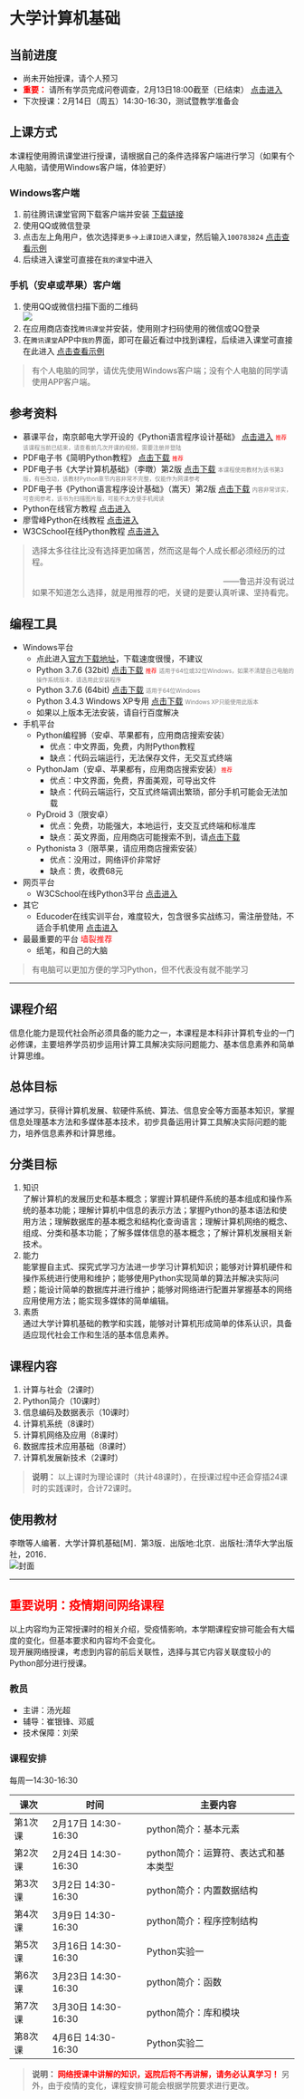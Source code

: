 # 大学计算机基础

## 当前进度
- 尚未开始授课，请个人预习
- <font color=red>**重要：**</font> 请所有学员完成问卷调查，2月13日18:00截至（已结束） [点击进入](https://wj.qq.com/s2/5401513/bb9f/)
- 下次授课：2月14日（周五）14:30-16:30，测试暨教学准备会

## 上课方式
本课程使用腾讯课堂进行授课，请根据自己的条件选择客户端进行学习（如果有个人电脑，请使用Windows客户端，体验更好）
### Windows客户端
1. 前往腾讯课堂官网下载客户端并安装 [下载链接](https://ke.qq.com/download/pcapp.html)
2. 使用QQ或微信登录
3. 点击左上角用户，依次选择`更多`->`上课ID进入课堂`，然后输入`100783824`  [点击查看示例](https://gitee.com/nixius/rb/raw/master/windowsgetin.png)
1. 后续进入课堂可直接在`我的课堂`中进入
### 手机（安卓或苹果）客户端
1. 使用QQ或微信扫描下面的二维码  
   ![](https://gitee.com/nixius/rb/raw/master/QRCode.jpg)  
2. 在应用商店查找`腾讯课堂`并安装，使用刚才扫码使用的微信或QQ登录  
3. 在`腾讯课堂`APP中`我的`界面，即可在最近看过中找到课程，后续进入课堂可直接在此进入 [点击查看示例](https://gitee.com/nixius/rb/raw/master/appmy.jpg)
>有个人电脑的同学，请优先使用Windows客户端；没有个人电脑的同学请使用APP客户端。

## 参考资料
- 慕课平台，南京邮电大学开设的《Python语言程序设计基础》 [点击进入](https://www.icourse163.org/course/NJUPT-1003215002) <font color=red size=1>推荐</font> <font size=1 color=gray>该课程当前已结束，请查看前几次开课的视频，需要注册并登陆</font> 
- PDF电子书《简明Python教程》 [点击下载](https://gitee.com/nixius/rb/raw/master/%E7%AE%80%E6%98%8EPython%E6%95%99%E7%A8%8B.pdf)  <font color=red size=1>推荐</font>
- PDF电子书《大学计算机基础》（李暾）第2版 [点击下载](https://gitee.com/nixius/rb/raw/master/《大学计算机基础》（李暾）第2版.pdf) <font size=1 color=gray>本课程使用教材为该书第3版，有些改动，该教材Python章节内容非常不完整，仅能作为网课参考</font> 
- PDF电子书《Python语言程序设计基础》（嵩天）第2版 [点击下载](https://gitee.com/nixius/rb/raw/master/《Python语言程序设计基础》（嵩天）（第2版）.pdf) <font size=1 color=gray>内容非常详实，可查阅参考，该书为扫描图片版，可能不太方便手机阅读</font> 
- Python在线官方教程 [点击进入](https://docs.python.org/zh-cn/3/tutorial/index.html)
- 廖雪峰Python在线教程 [点击进入](https://www.liaoxuefeng.com/wiki/1016959663602400)
- W3CSchool在线Python教程 [点击进入](https://www.w3cschool.cn/python3/)
> 选择太多往往比没有选择更加痛苦，然而这是每个人成长都必须经历的过程。 <div align=right>——鲁迅并没有说过</div>
> 如果不知道怎么选择，就是用推荐的吧，关键的是要认真听课、坚持看完。
## 编程工具
- Windows平台
  - 点此进入[官方下载地址](https://www.python.org/downloads/)，下载速度很慢，不建议
  - Python 3.7.6 (32bit) [点击下载](https://gitee.com/nixius/rb/raw/master/python-3.7.6.exe) <font color=red size=1>推荐</font> <font size=1 color=gray>适用于64位或32位Windows，如果不清楚自己电脑的操作系统版本，请选用此安装程序</font>
  - Python 3.7.6 (64bit) [点击下载](https://gitee.com/nixius/rb/raw/master/python-3.7.6-amd64.exe) <font size=1 color=gray>适用于64位Windows</font>
  - Python 3.4.3 Windows XP专用 [点击下载](https://gitee.com/nixius/rb/raw/master/python-3.4.3.msi) <font size=1 color=gray>Windows XP只能使用此版本</font>
  - 如果以上版本无法安装，请自行百度解决
- 手机平台
  - Python编程狮（安卓、苹果都有，应用商店搜索安装）
    - 优点：中文界面，免费，内附Python教程
    - 缺点：代码云端运行，无法保存文件，无交互式终端
  - PythonJam（安卓、苹果都有，应用商店搜索安装）<font color=red size=1>推荐</font>
    - 优点：中文界面，免费，界面美观，可导出文件
    - 缺点：代码云端运行，交互式终端调出繁琐，部分手机可能会无法加载
  - PyDroid 3（限安卓）
    - 优点：免费，功能强大，本地运行，支交互式终端和标准库
    - 缺点：英文界面，应用商店可能搜索不到，请[点击下载](https://gitee.com/nixius/rb/raw/master/pydroid3_2019-10-27.apk)
  - Pythonista 3（限苹果，请应用商店搜索安装）
    - 优点：没用过，网络评价非常好
    - 缺点：贵，收费68元
- 网页平台
  - W3CSchool在线Python3平台 [点击进入](https://www.w3cschool.cn/tryrun/runcode?lang=python3)
- 其它
  - Educoder在线实训平台，难度较大，包含很多实战练习，需注册登陆，不适合手机使用 [点击进入](https://www.educoder.net/paths/149)
- 最最重要的平台 <font color=red>墙裂推荐</font>
  - 纸笔，和自己的大脑

>有电脑可以更加方便的学习Python，但不代表没有就不能学习  


---

## 课程介绍
信息化能力是现代社会所必须具备的能力之一，本课程是本科非计算机专业的一门必修课，主要培养学员初步运用计算工具解决实际问题能力、基本信息素养和简单计算思维。

## 总体目标
通过学习，获得计算机发展、软硬件系统、算法、信息安全等方面基本知识，掌握信息处理基本方法和多媒体基本技术，初步具备运用计算工具解决实际问题的能力，培养信息素养和计算思维。

## 分类目标
1. 知识  
了解计算机的发展历史和基本概念；掌握计算机硬件系统的基本组成和操作系统的基本功能；理解计算机中信息的表示方法；掌握Python的基本语法和使用方法；理解数据库的基本概念和结构化查询语言；理解计算机网络的概念、组成、分类和基本功能；了解多媒体信息的基本概念；了解计算机发展相关新技术。
2. 能力  
能掌握自主式、探究式学习方法进一步学习计算机知识；能够对计算机硬件和操作系统进行使用和维护；能够使用Python实现简单的算法并解决实际问题；能设计简单的数据库并进行维护；能够对网络进行配置并掌握基本的网络应用使用方法；能实现多媒体的简单编辑。
3. 素质  
通过大学计算机基础的教学和实践，能够对计算机形成简单的体系认识，具备适应现代社会工作和生活的基本信息素养。

## 课程内容
1. 计算与社会（2课时）
2. Python简介（10课时）
3. 信息编码及数据表示（10课时）
4. 计算机系统（8课时）
5. 计算机网络及应用（8课时）
6. 数据库技术应用基础（8课时）
7. 计算机发展新技术（2课时）
>**说明：**  以上课时为理论课时（共计48课时），在授课过程中还会穿插24课时的实践课时，合计72课时。

## 使用教材
李暾等人编著．大学计算机基础[M]．第3版．出版地:北京．出版社:清华大学出版社，2016．  
![封面](https://gitee.com/nixius/rb/raw/master/教材封面.jpg)

---

## **<font color=red>重要说明：疫情期间网络课程</font>**
以上内容均为正常授课时的相关介绍，受疫情影响，本学期课程安排可能会有大幅度的变化，但基本要求和内容均不会变化。  
现开展网络授课，考虑到内容的前后关联性，选择与其它内容关联度较小的Python部分进行授课。
### **教员**
- 主讲：汤光超
- 辅导：崔银锋、邓威
- 技术保障：刘荣
### **课程安排**
每周一14:30-16:30

| 课次    | 时间 | 主要内容                             |
|---------|---------------------------|--------------------------------------|
| 第1次课 | 2月17日 14:30-16:30       | python简介：基本元素                 |
| 第2次课 | 2月24日 14:30-16:30       | python简介：运算符、表达式和基本类型 |
| 第3次课 | 3月2日 14:30-16:30        | python简介：内置数据结构             |
| 第4次课 | 3月9日 14:30-16:30        | python简介：程序控制结构             |
| 第5次课 | 3月16日 14:30-16:30       | Python实验一                         |
| 第6次课 | 3月23日 14:30-16:30       | python简介：函数                     |
| 第7次课 | 3月30日 14:30-16:30       | python简介：库和模块                 |
| 第8次课 | 4月6日 14:30-16:30        | Python实验二                         |

> **说明： <font color=red>网络授课中讲解的知识，返院后将不再讲解，请务必认真学习！</font>** 另外，由于疫情的变化，课程安排可能会根据学院要求进行更改。
